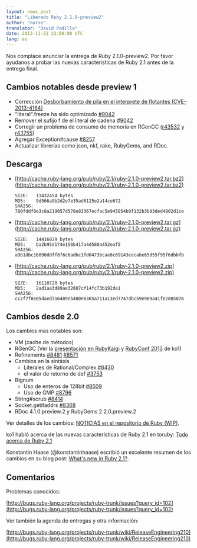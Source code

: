```yaml
---
layout: news_post
title: "Liberado Ruby 2.1.0-preview2"
author: "nurse"
translator: "David Padilla"
date: 2013-11-22 22:00:00 UTC
lang: es
---
```


Nos complace anunciar la entrega de Ruby 2.1.0-preview2.
Por favor ayudanos a probar las nuevas características de Ruby 2.1 antes de
la entrega final.

## Cambios notables desde preview 1

* Corrección [Desborbamiento de pila en el interprete de flotantes (CVE-2013-4164)](https://www.ruby-lang.org/es/news/2013/11/22/heap-overflow-in-floating-point-parsing-cve-2013-4164/)
* "literal".freeze ha sido optimizado [#9042](https://bugs.ruby-lang.org/issues/9042)
* Remover el sufijo f de el literal de cadena [#9042](https://bugs.ruby-lang.org/issues/9042)
* Corregir un problema de consumo de memoria en RGenGC ([r43532](http://svn.ruby-lang.org/cgi-bin/viewvc.cgi?view=rev&revision=43532) y [r43755](http://svn.ruby-lang.org/cgi-bin/viewvc.cgi?view=rev&revision=43755))
* Agregar Exception#cause [#8257](https://bugs.ruby-lang.org/issues/8257)
* Actualizar librerías como json, nkf, rake, RubyGems, and RDoc.

## Descarga

* [http://cache.ruby-lang.org/pub/ruby/2.1/ruby-2.1.0-preview2.tar.bz2](http://cache.ruby-lang.org/pub/ruby/2.1/ruby-2.1.0-preview2.tar.bz2)

      SIZE:   11432454 bytes
      MD5:    9d566a9b2d2e7e35ad6125e2a14ce672
      SHA256: 780fddf0e3c8a219057d578e83367ecfac5e945054b9f132b3b93ded4802d1ce

* [http://cache.ruby-lang.org/pub/ruby/2.1/ruby-2.1.0-preview2.tar.gz](http://cache.ruby-lang.org/pub/ruby/2.1/ruby-2.1.0-preview2.tar.gz)

      SIZE:   14416029 bytes
      MD5:    ba2b95d174e156b417a4d580a452eaf5
      SHA256: a9b1dbc16090ddff8f6c6adbc1fd0473bcae8c69143cecabe65d55f95f6dbbfb

* [http://cache.ruby-lang.org/pub/ruby/2.1/ruby-2.1.0-preview2.zip](http://cache.ruby-lang.org/pub/ruby/2.1/ruby-2.1.0-preview2.zip)

      SIZE:   16110720 bytes
      MD5:    2ad1aa3d89ae32607cf14fc73b192de1
      SHA256: cc2f7f8e05daed716489e5480e6365a711a13ed7747dbc59e989a41fe2805076

## Cambios desde 2.0

Los cambios mas notables son:

* VM (cache de métodos)
* RGenGC (Ver la [presentación en RubyKaigi](http://rubykaigi.org/2013/talk/S73) y [RubyConf 2013](http://www.atdot.net/~ko1/activities/rubyconf2013-ko1_pub.pdf) de ko1)
* Refinements [#8481](https://bugs.ruby-lang.org/issues/8481) [#8571](https://bugs.ruby-lang.org/issues/8571)
* Cambios en la sintáxis
  * Literales de Rational/Complex [#8430](https://bugs.ruby-lang.org/issues/8430)
  * el valor de retorno de def [#3753](https://bugs.ruby-lang.org/issues/3753)
* Bignum
  * Uso de enteros de 128bit [#8509](https://bugs.ruby-lang.org/issues/8509)
  * Uso de GMP [#8796](https://bugs.ruby-lang.org/issues/8796)
* String#scrub [#8414](https://bugs.ruby-lang.org/issues/8414)
* Socket.getifaddrs [#8368](https://bugs.ruby-lang.org/issues/8368)
* RDoc 4.1.0.preview.2 y RubyGems 2.2.0.preview.2

Ver detalles de los cambios:
[NOTICIAS en el repositorio de Ruby (WIP)](https://github.com/ruby/ruby/blob/v2_1_0_preview2/NEWS).

ko1 habló acerca de las nuevas características de Ruby 2.1 en
toruby: [Todo acerca de Ruby 2.1](http://www.atdot.net/~ko1/activities/toruby05-ko1.pdf)

Konstantin Haase (@konstantinhaase) escribió un excelente resumen de los
cambios en su blog post: [What's new in Ruby 2.1?](http://rkh.im/ruby-2.1).

## Comentarios

Problemas conocidos:

[http://bugs.ruby-lang.org/projects/ruby-trunk/issues?query_id=102](http://bugs.ruby-lang.org/projects/ruby-trunk/issues?query_id=102)

Ver también la agenda de entregas y otra información:

[http://bugs.ruby-lang.org/projects/ruby-trunk/wiki/ReleaseEngineering210](http://bugs.ruby-lang.org/projects/ruby-trunk/wiki/ReleaseEngineering210)

